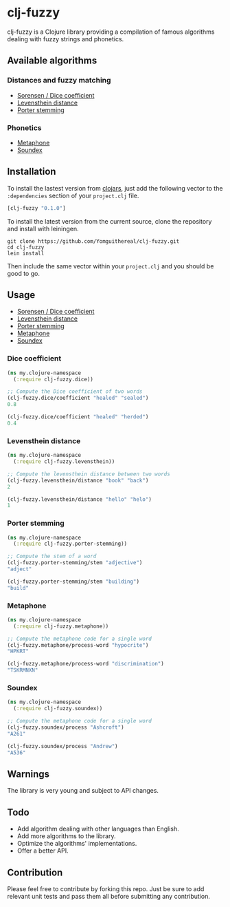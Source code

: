 # clj-fuzzy
clj-fuzzy is a Clojure library providing a compilation of famous algorithms dealing with fuzzy strings and phonetics.

## Available algorithms

### Distances and fuzzy matching
* [Sorensen / Dice coefficient](http://en.wikipedia.org/wiki/S%C3%B8rensen%E2%80%93Dice_coefficient)
* [Levensthein distance](http://en.wikipedia.org/wiki/Levenshtein_distance)
* [Porter stemming](http://en.wikipedia.org/wiki/Stemming)

### Phonetics
* [Metaphone](http://en.wikipedia.org/wiki/Metaphone)
* [Soundex](http://en.wikipedia.org/wiki/Soundex)

## Installation
To install the lastest version from [clojars](https://clojars.org/), just add the following vector to the `:dependencies` section of your `project.clj` file.

```clj
[clj-fuzzy "0.1.0"]
```

To install the latest version from the current source, clone the repository and install with leiningen.

```
git clone https://github.com/Yomguithereal/clj-fuzzy.git
cd clj-fuzzy
lein install
```

Then include the same vector within your `project.clj` and you should be good to go.

## Usage
* [Sorensen / Dice coefficient](#dice-coefficient)
* [Levensthein distance](#levensthein-distance)
* [Porter stemming](#porter-stemming)
* [Metaphone](#metaphone)
* [Soundex](#soundex)

### Dice coefficient
```clj
(ns my.clojure-namespace
  (:require clj-fuzzy.dice))

;; Compute the Dice coefficient of two words
(clj-fuzzy.dice/coefficient "healed" "sealed")
0.8

(clj-fuzzy.dice/coefficient "healed" "herded")
0.4
```

### Levensthein distance
```clj
(ns my.clojure-namespace
  (:require clj-fuzzy.levensthein))

;; Compute the levensthein distance between two words
(clj-fuzzy.levensthein/distance "book" "back")
2

(clj-fuzzy.levensthein/distance "hello" "helo")
1
```

### Porter stemming
```clj
(ns my.clojure-namespace
  (:require clj-fuzzy.porter-stemming))

;; Compute the stem of a word
(clj-fuzzy.porter-stemming/stem "adjective")
"adject"

(clj-fuzzy.porter-stemming/stem "building")
"build"
```

### Metaphone
```clj
(ns my.clojure-namespace
  (:require clj-fuzzy.metaphone))

;; Compute the metaphone code for a single word
(clj-fuzzy.metaphone/process-word "hypocrite")
"HPKRT"

(clj-fuzzy.metaphone/process-word "discrimination")
"TSKRMNXN"
```

### Soundex
```clj
(ns my.clojure-namespace
  (:require clj-fuzzy.soundex))

;; Compute the metaphone code for a single word
(clj-fuzzy.soundex/process "Ashcroft")
"A261"

(clj-fuzzy.soundex/process "Andrew")
"A536"
```
## Warnings
The library is very young and subject to API changes.

## Todo
* Add algorithm dealing with other languages than English.
* Add more algorithms to the library.
* Optimize the algorithms' implementations.
* Offer a better API.

## Contribution
Please feel free to contribute by forking this repo. Just be sure to add relevant unit tests and pass them all before submitting any contribution.
